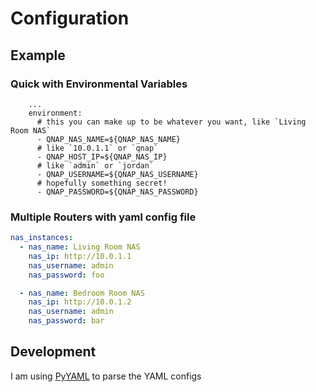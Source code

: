 # Configuration

## Example

### Quick with Environmental Variables

```
    ...
    environment:
      # this you can make up to be whatever you want, like `Living Room NAS`
      - QNAP_NAS_NAME=${QNAP_NAS_NAME}
      # like `10.0.1.1` or `qnap`
      - QNAP_HOST_IP=${QNAP_NAS_IP}
      # like `admin` or `jordan`
      - QNAP_USERNAME=${QNAP_NAS_USERNAME}
      # hopefully something secret!
      - QNAP_PASSWORD=${QNAP_NAS_PASSWORD}
```

### Multiple Routers with yaml config file

```yaml
nas_instances:
  - nas_name: Living Room NAS
    nas_ip: http://10.0.1.1
    nas_username: admin
    nas_password: foo

  - nas_name: Bedroom Room NAS
    nas_ip: http://10.0.1.2
    nas_username: admin
    nas_password: bar
```

## Development

I am using [PyYAML](https://pyyaml.org/wiki/PyYAMLDocumentation) to parse the YAML configs
